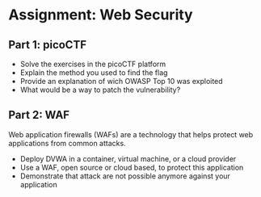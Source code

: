 # Assignment: Web Security

## Part 1: picoCTF

- Solve the exercises in the picoCTF platform
- Explain the method you used to find the flag
- Provide an explanation of wich OWASP Top 10 was exploited
- What would be a way to patch the vulnerability?


## Part 2: WAF

Web application firewalls (WAFs) are a technology that helps protect web applications from common attacks.

- Deploy DVWA in a container, virtual machine, or a cloud provider
- Use a WAF, open source or cloud based, to protect this application
- Demonstrate that attack are not possible anymore against your application 
